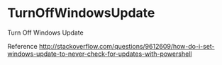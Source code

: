 # TurnOffWindowsUpdate
Turn Off Windows Update

Reference
http://stackoverflow.com/questions/9612609/how-do-i-set-windows-update-to-never-check-for-updates-with-powershell


